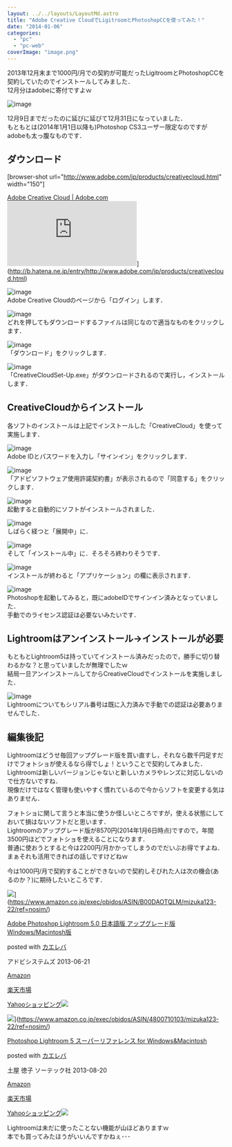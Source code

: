 ```yaml
---
layout: ../../layouts/LayoutMd.astro
title: "Adobe Creative CloudでLigitroomとPhotoshopCCを使ってみた！"
date: "2014-01-06"
categories: 
  - "pc"
  - "pc-web"
coverImage: "image.png"
---
```


2013年12月末まで1000円/月での契約が可能だったLigitroomとPhotoshopCCを契約していたのでインストールしてみました．  
12月分はadobeに寄付ですよｗ

![image](/archive/images/image.png "image")

12月9日までだったのに延びに延びて12月31日になっていました．  
もともとは(2014年1月1日以降も)Photoshop CS3ユーザー限定なのですがadobeも太っ腹なものです．

## ダウンロード

\[browser-shot url="http://www.adobe.com/jp/products/creativecloud.html" width="150"\]

[Adobe Creative Cloud | Adobe.com](http://www.adobe.com/jp/products/creativecloud.html) ![](http://b.hatena.ne.jp/entry/image/http://www.adobe.com/jp/products/creativecloud.html)](http://b.hatena.ne.jp/entry/http://www.adobe.com/jp/products/creativecloud.html)

![image](/archive/images/image1.png "image")  
Adobe Creative Cloudのページから「ログイン」します．

![image](/archive/images/image2.png "image")  
どれを押してもダウンロードするファイルは同じなので適当なものをクリックします．

![image](/archive/images/image3.png "image")   
「ダウンロード」をクリックします．

![image](/archive/images/image4.png "image")  
「CreativeCloudSet-Up.exe」がダウンロードされるので実行し，インストールします．

## CreativeCloudからインストール

各ソフトのインストールは上記でインストールした「CreativeCloud」を使って実施します．

![image](/archive/images/image5.png "image")  
Adobe IDとパスワードを入力し「サインイン」をクリックします．

![image](/archive/images/image6.png "image")  
「アドビソフトウェア使用許諾契約書」が表示されるので「同意する」をクリックします．

![image](/archive/images/image7.png "image")  
起動すると自動的にソフトがインストールされました．

![image](/archive/images/image8.png "image")  
しばらく経つと「展開中」に．

![image](/archive/images/image9.png "image")  
そして「インストール中」に．そろそろ終わりそうです．

![image](/archive/images/image10.png "image")  
インストールが終わると「アプリケーション」の欄に表示されます．

![image](/archive/images/image11.png "image")  
Photoshopを起動してみると，既にadobeIDでサインイン済みとなっていました．  
手動でのライセンス認証は必要ないみたいです．

## Lightroomはアンインストール→インストールが必要

もともとLightroom5は持っていてインストール済みだったので，勝手に切り替わるかな？と思っていましたが無理でしたｗ  
結局一旦アンインストールしてからCreativeCloudでインストールを実施しました．

![image](/archive/images/image12.png "image")  
Lightroomについてもシリアル番号は既に入力済みで手動での認証は必要ありませんでした．

## 編集後記

Lightroomはどうせ毎回アップグレード版を買い直すし，それなら数千円足すだけでフォトショが使えるなら得でしょ！ということで契約してみました．  
Lightroomは新しいバージョンじゃないと新しいカメラやレンズに対応しないので仕方ないですね．  
現像だけではなく管理も使いやすく慣れているので今からソフトを変更する気はありません．

フォトショに関して言うと本当に使うか怪しいところですが，使える状態にしておいて損はないソフトだと思います．  
Lightroomのアップグレード版が8570円(2014年1月6日時点)ですので，年間3500円ほどでフォトショを使えることになります．  
普通に使おうとすると今は2200円/月かかってしまうのでだいぶお得ですよね．  
まぁそれも活用できればの話しですけどねｗ

今は1000円/月で契約することができないので契約しそびれた人は次の機会(あるのか？)に期待したいところです．

![](/archive/images/41h4uT8XyOL._SL160_.jpg)](https://www.amazon.co.jp/exec/obidos/ASIN/B00DAOTQLM/mizuka123-22/ref=nosim/)

[Adobe Photoshop Lightroom 5.0 日本語版 アップグレード版 Windows/Macintosh版](https://www.amazon.co.jp/exec/obidos/ASIN/B00DAOTQLM/mizuka123-22/ref=nosim/)

posted with [カエレバ](http://kaereba.com)

アドビシステムズ 2013-06-21

[Amazon](http://www.amazon.co.jp/gp/search?keywords=Adobe%20Photoshop%20Lightroom%205.0&__mk_ja_JP=%83J%83%5E%83J%83i&tag=mizuka123-22 "アマゾン")

[楽天市場](http://hb.afl.rakuten.co.jp/hgc/032b53ee.4b34c5ee.0f4a541e.f440145e/?pc=http%3A%2F%2Fsearch.rakuten.co.jp%2Fsearch%2Fmall%2FAdobe%2520Photoshop%2520Lightroom%25205.0%2F-%2Ff.1-p.1-s.1-sf.0-st.A-v.2%3Fx%3D0%26scid%3Daf_ich_link_urltxt%26m%3Dhttp%3A%2F%2Fm.rakuten.co.jp%2F "楽天市場")

[Yahooショッピング![](//ad.jp.ap.valuecommerce.com/servlet/gifbanner?sid=3066752&pid=881990642)](//ck.jp.ap.valuecommerce.com/servlet/referral?sid=3066752&pid=881990642&vc_url=http%3A%2F%2Fshopping.search.yahoo.co.jp%2Fsearch%3FuIv%3Don%26ei%3DUTF-8%26tab_ex%3Dcommerce%26slider%3D0%26va%3DAdobe%2520Photoshop%2520Lightroom%25205.0 "Yahooショッピング")

![](/archive/images/51CDqTflbaL._SL160_.jpg)](https://www.amazon.co.jp/exec/obidos/ASIN/4800710103/mizuka123-22/ref=nosim/)

[Photoshop Lightroom 5 スーパーリファレンス for Windows&Macintosh](https://www.amazon.co.jp/exec/obidos/ASIN/4800710103/mizuka123-22/ref=nosim/)

posted with [カエレバ](http://kaereba.com)

土屋 徳子 ソーテック社 2013-08-20

[Amazon](http://www.amazon.co.jp/gp/search?keywords=for%20Windows%26Macintosh%20Photoshop%20Lightroom%205&__mk_ja_JP=%83J%83%5E%83J%83i&tag=mizuka123-22 "アマゾン")

[楽天市場](http://hb.afl.rakuten.co.jp/hgc/032b53ee.4b34c5ee.0f4a541e.f440145e/?pc=http%3A%2F%2Fsearch.rakuten.co.jp%2Fsearch%2Fmall%2Ffor%2520Windows%2526Macintosh%2520Photoshop%2520Lightroom%25205%2F-%2Ff.1-p.1-s.1-sf.0-st.A-v.2%3Fx%3D0%26scid%3Daf_ich_link_urltxt%26m%3Dhttp%3A%2F%2Fm.rakuten.co.jp%2F "楽天市場")

[Yahooショッピング![](//ad.jp.ap.valuecommerce.com/servlet/gifbanner?sid=3066752&pid=881990642)](//ck.jp.ap.valuecommerce.com/servlet/referral?sid=3066752&pid=881990642&vc_url=http%3A%2F%2Fshopping.search.yahoo.co.jp%2Fsearch%3FuIv%3Don%26ei%3DUTF-8%26tab_ex%3Dcommerce%26slider%3D0%26va%3Dfor%2520Windows%2526Macintosh%2520Photoshop%2520Lightroom%25205 "Yahooショッピング")

Lightroomは未だに使ったことない機能が山ほどありますｗ  
本でも買ってみたほうがいいんですかねぇ･･･
